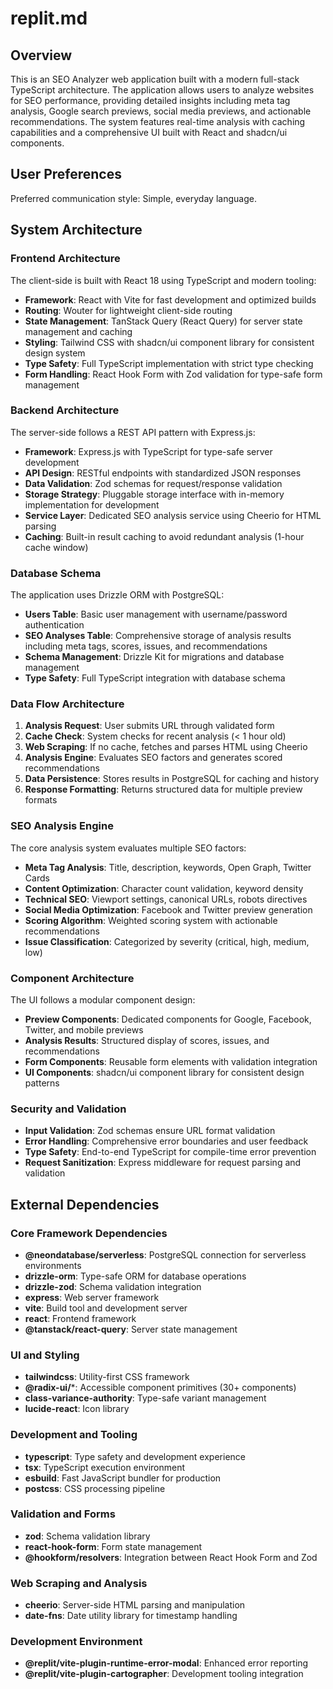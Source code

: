 # replit.md

## Overview

This is an SEO Analyzer web application built with a modern full-stack TypeScript architecture. The application allows users to analyze websites for SEO performance, providing detailed insights including meta tag analysis, Google search previews, social media previews, and actionable recommendations. The system features real-time analysis with caching capabilities and a comprehensive UI built with React and shadcn/ui components.

## User Preferences

Preferred communication style: Simple, everyday language.

## System Architecture

### Frontend Architecture
The client-side is built with React 18 using TypeScript and modern tooling:
- **Framework**: React with Vite for fast development and optimized builds
- **Routing**: Wouter for lightweight client-side routing
- **State Management**: TanStack Query (React Query) for server state management and caching
- **Styling**: Tailwind CSS with shadcn/ui component library for consistent design system
- **Type Safety**: Full TypeScript implementation with strict type checking
- **Form Handling**: React Hook Form with Zod validation for type-safe form management

### Backend Architecture
The server-side follows a REST API pattern with Express.js:
- **Framework**: Express.js with TypeScript for type-safe server development
- **API Design**: RESTful endpoints with standardized JSON responses
- **Data Validation**: Zod schemas for request/response validation
- **Storage Strategy**: Pluggable storage interface with in-memory implementation for development
- **Service Layer**: Dedicated SEO analysis service using Cheerio for HTML parsing
- **Caching**: Built-in result caching to avoid redundant analysis (1-hour cache window)

### Database Schema
The application uses Drizzle ORM with PostgreSQL:
- **Users Table**: Basic user management with username/password authentication
- **SEO Analyses Table**: Comprehensive storage of analysis results including meta tags, scores, issues, and recommendations
- **Schema Management**: Drizzle Kit for migrations and database management
- **Type Safety**: Full TypeScript integration with database schema

### Data Flow Architecture
1. **Analysis Request**: User submits URL through validated form
2. **Cache Check**: System checks for recent analysis (< 1 hour old)
3. **Web Scraping**: If no cache, fetches and parses HTML using Cheerio
4. **Analysis Engine**: Evaluates SEO factors and generates scored recommendations
5. **Data Persistence**: Stores results in PostgreSQL for caching and history
6. **Response Formatting**: Returns structured data for multiple preview formats

### SEO Analysis Engine
The core analysis system evaluates multiple SEO factors:
- **Meta Tag Analysis**: Title, description, keywords, Open Graph, Twitter Cards
- **Content Optimization**: Character count validation, keyword density
- **Technical SEO**: Viewport settings, canonical URLs, robots directives
- **Social Media Optimization**: Facebook and Twitter preview generation
- **Scoring Algorithm**: Weighted scoring system with actionable recommendations
- **Issue Classification**: Categorized by severity (critical, high, medium, low)

### Component Architecture
The UI follows a modular component design:
- **Preview Components**: Dedicated components for Google, Facebook, Twitter, and mobile previews
- **Analysis Results**: Structured display of scores, issues, and recommendations
- **Form Components**: Reusable form elements with validation integration
- **UI Components**: shadcn/ui component library for consistent design patterns

### Security and Validation
- **Input Validation**: Zod schemas ensure URL format validation
- **Error Handling**: Comprehensive error boundaries and user feedback
- **Type Safety**: End-to-end TypeScript for compile-time error prevention
- **Request Sanitization**: Express middleware for request parsing and validation

## External Dependencies

### Core Framework Dependencies
- **@neondatabase/serverless**: PostgreSQL connection for serverless environments
- **drizzle-orm**: Type-safe ORM for database operations
- **drizzle-zod**: Schema validation integration
- **express**: Web server framework
- **vite**: Build tool and development server
- **react**: Frontend framework
- **@tanstack/react-query**: Server state management

### UI and Styling
- **tailwindcss**: Utility-first CSS framework
- **@radix-ui/***: Accessible component primitives (30+ components)
- **class-variance-authority**: Type-safe variant management
- **lucide-react**: Icon library

### Development and Tooling
- **typescript**: Type safety and development experience
- **tsx**: TypeScript execution environment
- **esbuild**: Fast JavaScript bundler for production
- **postcss**: CSS processing pipeline

### Validation and Forms
- **zod**: Schema validation library
- **react-hook-form**: Form state management
- **@hookform/resolvers**: Integration between React Hook Form and Zod

### Web Scraping and Analysis
- **cheerio**: Server-side HTML parsing and manipulation
- **date-fns**: Date utility library for timestamp handling

### Development Environment
- **@replit/vite-plugin-runtime-error-modal**: Enhanced error reporting
- **@replit/vite-plugin-cartographer**: Development tooling integration